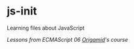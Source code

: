 # js-init
Learning files about JavaScript

<em>Lessons from  ECMAScript 06 <a href="https://www.origamid.com/curso/javascript-completo-es6/" target="_blank">Origamid</a>'s course</em>
